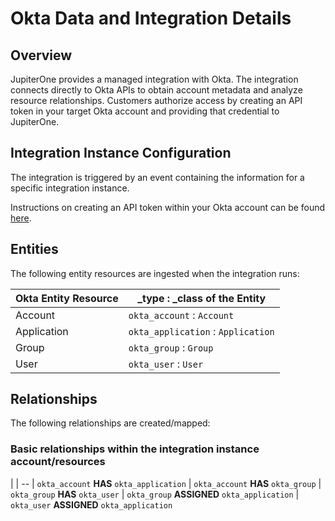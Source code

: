# Okta Data and Integration Details

## Overview

JupiterOne provides a managed integration with Okta. The integration connects
directly to Okta APIs to obtain account metadata and analyze resource
relationships. Customers authorize access by creating an API token in your
target Okta account and providing that credential to JupiterOne.

## Integration Instance Configuration

The integration is triggered by an event containing the information for a
specific integration instance.

Instructions on creating an API token within your Okta account can be found
[here][1].

[1]: https://developer.okta.com/docs/api/getting_started/getting_a_token

## Entities

The following entity resources are ingested when the integration runs:

| Okta Entity Resource   | _type : _class of the Entity
| -----------            | -----------
| Account                | `okta_account`     : `Account`
| Application            | `okta_application` : `Application`
| Group                  | `okta_group`       : `Group`
| User                   | `okta_user`        : `User`

## Relationships

The following relationships are created/mapped:

### Basic relationships within the integration instance account/resources

|
| --
| `okta_account` **HAS** `okta_application`
| `okta_account` **HAS** `okta_group`
| `okta_group`   **HAS** `okta_user`
| `okta_group` **ASSIGNED** `okta_application`
| `okta_user`  **ASSIGNED** `okta_application`
